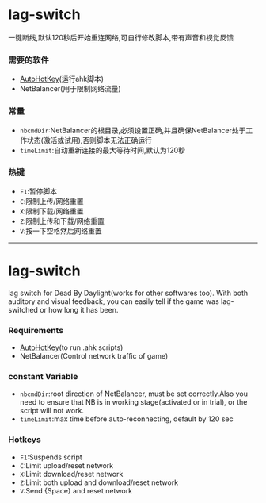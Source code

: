 # lag-switch
一键断线,默认120秒后开始重连网络,可自行修改脚本,带有声音和视觉反馈

### 需要的软件
  * [AutoHotKey](https://www.autohotkey.com/)(运行ahk脚本)
  * NetBalancer(用于限制网络流量)

### 常量
  * `nbcmdDir`:NetBalancer的根目录,必须设置正确,并且确保NetBalancer处于工作状态(激活或试用),否则脚本无法正确运行
  * `timeLimit`:自动重新连接的最大等待时间,默认为120秒

### 热键
  * `F1`:暂停脚本
  * `C`:限制上传/网络重置
  * `X`:限制下载/网络重置
  * `Z`:限制上传和下载/网络重置
  * `V`:按一下空格然后网络重置

***
# lag-switch
lag switch for Dead By Daylight(works for other softwares too). With both auditory  and visual feedback, you can easily tell if the game was lag-switched or how long it has been.

### Requirements
  * [AutoHotKey](https://www.autohotkey.com/)(to run .ahk scripts)
  * NetBalancer(Control network traffic of game)

### constant Variable
  * `nbcmdDir`:root direction of NetBalancer, must be set correctly.Also you need to ensure that NB is in working stage(activated or in trial), or the script will not work.
  * `timeLimit`:max time before auto-reconnecting, default by 120 sec
### Hotkeys
  * `F1`:Suspends script
  * `C`:Limit upload/reset network
  * `X`:Limit download/reset network
  * `Z`:Limit both upload and download/reset network
  * `V`:Send {Space} and reset network
